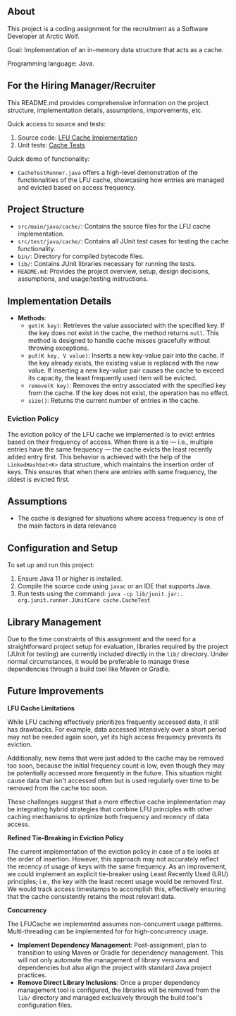 ## About

This project is a coding assignment for the recruitment as a Software Developer at Arctic Wolf.

Goal: Implementation of an in-memory data structure that acts as a cache.

Programming language: Java.

## For the Hiring Manager/Recruiter

This README.md provides comprehensive information on the project structure, implementation details, assumptions, imporvements, etc.

Quick access to source and tests:

1. Source code: [LFU Cache Implementation](https://github.com/azimsb120/arctic-wolf-assignment/tree/master/src/main/java/cache)
2. Unit tests: [Cache Tests](https://github.com/azimsb120/arctic-wolf-assignment/tree/master/src/test/java/cache)

Quick demo of functionality:

- `CacheTestRunner.java` offers a high-level demonstration of the functionalities of the LFU cache, showcasing how entries are managed and evicted based on access frequency.

## Project Structure

- `src/main/java/cache/`: Contains the source files for the LFU cache implementation.
- `src/test/java/cache/`: Contains all JUnit test cases for testing the cache functionality.
- `bin/`: Directory for compiled bytecode files.
- `lib/`: Contains JUnit libraries necessary for running the tests.
- `README.md`: Provides the project overview, setup, design decisions, assumptions, and usage/testing instructions.

## Implementation Details

- **Methods**:
  - `get(K key)`: Retrieves the value associated with the specified key. If the key does not exist in the cache, the method returns `null`. This method is designed to handle cache misses gracefully without throwing exceptions.
  - `put(K key, V value)`: Inserts a new key-value pair into the cache. If the key already exists, the existing value is replaced with the new value. If inserting a new key-value pair causes the cache to exceed its capacity, the least frequently used item will be evicted.
  - `remove(K key)`: Removes the entry associated with the specified key from the cache. If the key does not exist, the operation has no effect.
  - `size()`: Returns the current number of entries in the cache.

### Eviction Policy

The eviction policy of the LFU cache we implemented is to evict entries based on their frequency of access. When there is a tie — i.e., multiple entries have the same frequency — the cache evicts the least recently added entry first. This behavior is achieved with the help of the `LinkedHashSet<K>` data structure, which maintains the insertion order of keys. This ensures that when there are entries with same frequency, the oldest is evicted first.

## Assumptions

- The cache is designed for situations where access frequency is one of the main factors in data relevance

## Configuration and Setup

To set up and run this project:

1. Ensure Java 11 or higher is installed.
2. Compile the source code using `javac` or an IDE that supports Java.
3. Run tests using the command: `java -cp lib/junit.jar:. org.junit.runner.JUnitCore cache.CacheTest`

## Library Management

Due to the time constraints of this assignment and the need for a straightforward project setup for evaluation, libraries required by the project (JUnit for testing) are currently included directly in the `lib/` directory. Under normal circumstances, it would be preferable to manage these dependencies through a build tool like Maven or Gradle.

## Future Improvements

**LFU Cache Limitations**

While LFU caching effectively prioritizes frequently accessed data, it still has drawbacks. For example, data accessed intensively over a short period may not be needed again soon, yet its high access frequency prevents its eviction.

Additionally, new items that were just added to the cache may be removed too soon, because the initial frequency count is low, even though they may be potentially accessed more frequently in the future. This situation might cause data that isn't accessed often but is used regularly over time to be removed from the cache too soon.

These challenges suggest that a more effective cache implementation may be integrating hybrid strategies that combine LFU principles with other caching mechanisms to optimize both frequency and recency of data access.

**Refined Tie-Breaking in Eviction Policy**

The current implementation of the eviction policy in case of a tie looks at the order of insertion. However, this approach may not accurately reflect the recency of usage of keys with the same frequency. As an improvement, we could implement an explicit tie-breaker using Least Recently Used (LRU) principles; i.e., the key with the least recent usage would be removed first. We would track access timestamps to accomplish this, effectively ensuring that the cache consistently retains the most relevant data.

**Concurrency**

The LFUCache we implemented assumes non-concurrent usage patterns. Multi-threading can be implemented for for high-concurrency usage.

- **Implement Dependency Management**: Post-assignment, plan to transition to using Maven or Gradle for dependency management. This will not only automate the management of library versions and dependencies but also align the project with standard Java project practices.
- **Remove Direct Library Inclusions**: Once a proper dependency management tool is configured, the libraries will be removed from the `lib/` directory and managed exclusively through the build tool's configuration files.
